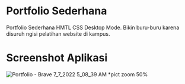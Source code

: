 # Portfolio Sederhana
Portfolio Sederhana HMTL CSS Desktop Mode. Bikin buru-buru karena disuruh ngisi pelatihan website di kampus.
# Screenshot Aplikasi
![Portfolio - Brave 7_7_2022 5_08_39 AM](https://user-images.githubusercontent.com/103014406/177651900-cab65321-d018-4457-99c0-c01fcc55f627.png)
*pict zoom 50%
